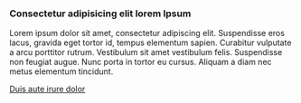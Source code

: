 ### Consectetur adipisicing elit lorem Ipsum

Lorem ipsum dolor sit amet, consectetur adipiscing elit. Suspendisse eros lacus, gravida eget tortor id, tempus elementum sapien. Curabitur vulputate a arcu porttitor rutrum. Vestibulum sit amet vestibulum felis. Suspendisse non feugiat augue. Nunc porta in tortor eu cursus. Aliquam a diam nec metus elementum tincidunt.

[Duis aute irure dolor](#)
